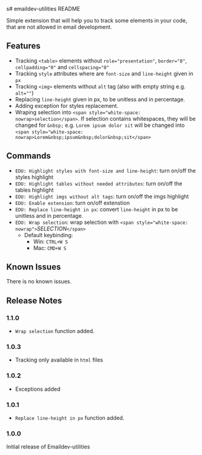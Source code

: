 s# emaildev-utilities README

Simple extension that will help you to track some elements in your code, that are not allowed in email development.

## Features

- Tracking `<table>` elements without `role="presentation"`, `border="0"`, `cellpadding="0"` and `cellspacing="0"`
- Tracking `style` attributes where are `font-size` and `line-height` given in `px`
- Tracking `<img>` elements without `alt` tag (also with empty string e.g. `alt=""`)
- Replacing `line-height` given in px, to be unitless and in percentage.
- Adding exception for styles replacement.
- Wraping selection into `<span style="white-space: nowrap>selection</span>`. If selection contains whitespaces, they will be changed for `&nbsp;` e.g. `Lorem ipsum dolor sit` will be changed into `<span style="white-space: nowrap>Lorem&nbsp;ipsum&nbsp;dolor&nbsp;sit</span>`

## Commands

- `EDU: Highlight styles with font-size and line-height`: turn on/off the styles highlight
- `EDU: Highlight tables without needed attributes`: turn on/off the tables highlight
- `EDU: Highlight imgs without alt tags`: turn on/off the imgs highlight
- `EDU: Enable extension`: turn on/off extenstion
- `EDU: Replace line-height in px`: convert `line-height` in px to be unitless and in percentage.
- `EDU: Wrap selection`: wrap selection with `<span style="white-space: nowrap">`_SELECTION_`</span>`
  - Default keybinding:
    - Win: `CTRL+W S`
    - Mac: `CMD+W S`

## Known Issues

There is no known issues.

## Release Notes

### 1.1.0

- `Wrap selection` function added.

### 1.0.3

- Tracking only available in `html` files

### 1.0.2

- Exceptions added

### 1.0.1

- `Replace line-height in px` function added.

### 1.0.0

Initial release of Emaildev-utilities
